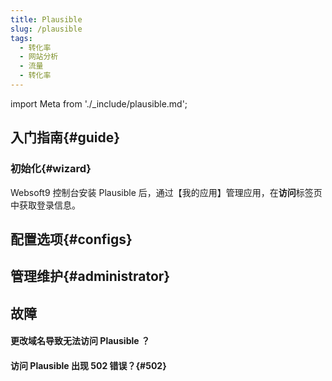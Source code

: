 ```yaml
---
title: Plausible
slug: /plausible
tags:
  - 转化率
  - 网站分析
  - 流量
  - 转化率
---
```


import Meta from './_include/plausible.md';

<Meta name="meta" />

## 入门指南{#guide}

### 初始化{#wizard}

Websoft9 控制台安装 Plausible 后，通过【我的应用】管理应用，在**访问**标签页中获取登录信息。  


## 配置选项{#configs}

## 管理维护{#administrator}


## 故障

#### 更改域名导致无法访问 Plausible ？

#### 访问 Plausible 出现 502 错误？{#502}